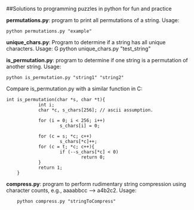 ##Solutions to programming puzzles in python for fun and practice

**permutations.py**: program to print all permutations of a string. 
Usage:

	python permutations.py "example"

**unique_chars.py**: Program to determine if a string has all unique characters.
Usage:
G
	python unique_chars.py "test_string"

**is_permutation.py**: program to determine if one string is a permutation of another string. Usage:

	python is_permutation.py "string1" "string2"

Compare is_permutation.py with a similar function in C:
	
	int is_permutation(char *s, char *t){
                int i;
                char *c, s_chars[256]; // ascii assumption.
                
                for (i = 0; i < 256; i++)
                        s_chars[i] = 0;
                
                for (c = s; *c; c++)
                        s_chars[*c]++;
                for (c = t; *c; c++){
                        if (--s_chars[*c] < 0)
                                return 0;
                }
                return 1;        
        }

**compress.py**: program to perform rudimentary string compression using character counts, e.g., 
aaaabbcc --> a4b2c2. Usage:

        python compress.py "stringToCompress"


